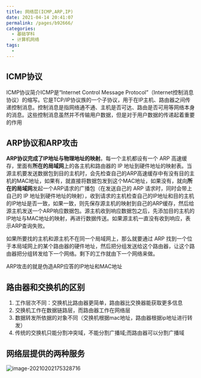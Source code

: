 ```yaml
---
title: 网络层(ICMP,ARP,IP)
date: 2021-04-14 20:41:07
permalink: /pages/b92666/
categories:
  - 基础学科
  - 计算机网络
tags:
  - 
---
```

## ICMP协议

ICMP协议简介ICMP是“Internet Control Message Protocol”（Internet控制消息协议）的缩写。它是TCP/IP协议族的一个子协议，用于在IP主机、路由器之间传递控制消息。控制消息是指网络通不通、主机是否可达、路由是否可用等网络本身的消息。这些控制消息虽然并不传输用户数据，但是对于用户数据的传递起着重要的作用

## ARP协议和ARP攻击

**ARP协议完成了IP地址与物理地址的映射**。每一个主机都设有一个 ARP 高速缓存，里面有**所在的局域网**上的各主机和路由器的 IP 地址到硬件地址的映射表。当源主机要发送数据包到目的主机时，会先检查自己的ARP高速缓存中有没有目的主机的MAC地址，如果有，就直接将数据包发到这个MAC地址，如果没有，就向**所在的局域网**发起一个ARP请求的广播包（在发送自己的 ARP 请求时，同时会带上自己的 IP 地址到硬件地址的映射），收到请求的主机检查自己的IP地址和目的主机的IP地址是否一致，如果一致，则先保存源主机的映射到自己的ARP缓存，然后给源主机发送一个ARP响应数据包。源主机收到响应数据包之后，先添加目的主机的IP地址与MAC地址的映射，再进行数据传送。如果源主机一直没有收到响应，表示ARP查询失败。

如果所要找的主机和源主机不在同一个局域网上，那么就要通过 ARP 找到一个位于本局域网上的某个路由器的硬件地址，然后把分组发送给这个路由器，让这个路由器把分组转发给下一个网络。剩下的工作就由下一个网络来做。

ARP攻击的就是伪造ARP应答的IP地址和MAC地址

## 路由器和交换机的区别

1. 工作层次不同：交换机比路由器更简单，路由器比交换器能获取更多信息
2. 交换机工作在数据链路层，而路由器工作在网络层
3. 数据转发所依据的对象不同（交换机根据mac地址，路由器根据ip地址进行转发）
4. 传统的交换机只能分割冲突域，不能分割广播域;而路由器可以分割广播域

## 网络层提供的两种服务

![image-20210202175328716](https://img.xiaoyou66.com/2021/03/21/b9e09e3f8593b.png)